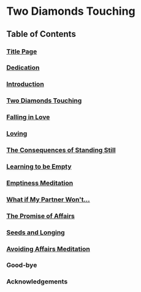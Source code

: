 # Two Diamonds Touching

## Table of Contents

### [Title Page](./Title_Page.md)
### [Dedication](./Dedication.md)
### [Introduction](./Introduction.md)
### [Two Diamonds Touching](./TwoDiamondsTouching.md)
### [Falling in Love](./FallingInLove.md)
### [Loving](./Loving.md)
### [The Consequences of Standing Still](./TheConsequencesofStandingStill.md)
### [Learning to be Empty](./LearningtobeEmpty.md)
### [Emptiness Meditation](./Emptiness_Meditation.md)
### [What if My Partner Won't...](./What_if.md)
### [The Promise of Affairs](./The_promise.md)
### [Seeds and Longing](./Seeds_and_Longing.md)
### [Avoiding Affairs Meditation](./Avoiding_affairs.md)
### Good-bye
### Acknowledgements
